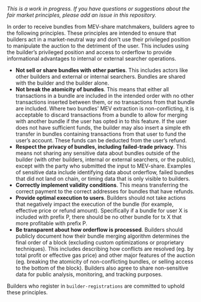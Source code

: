 _This is a work in progress. If you have questions or suggestions about the fair market principles, please add an issue in this repository._

In order to receive bundles from MEV-share matchmakers, builders agree to the following principles. These principles are intended to ensure that builders act in a market-neutral way and don't use their privileged position to manipulate the auction to the detriment of the user. This includes using the builder’s privileged position and access to orderflow to provide informational advantages to internal or external searcher operations.

- **Not sell or share bundles with other parties**. This includes actors like other builders and external or internal searchers. Bundles are shared with the builder and the builder alone.
- **Not break the atomicity of bundles**. This means that either all transactions in a bundle are included in the intended order with no other transactions inserted between them, or no transactions from that bundle are included. Where two bundles' MEV extraction is non-conflicting, it is acceptable to discard transactions from a bundle to allow for merging with another bundle if the user has opted in to this feature. If the user does not have sufficient funds, the builder may also insert a simple eth transfer in bundles containing transactions from that user to fund the user’s account. These funds can be deducted from the user’s refund.
- **Respect the privacy of bundles, including failed-trade privacy**. This means not sharing any sensitive data about bundles outside of the builder (with other builders, internal or external searchers, or the public), except with the party who submitted the input to MEV-share. Examples of sensitive data include identifying data about orderflow, failed bundles that did not land on chain, or timing data that is only visible to builders.
- **Correctly implement validity conditions**. This means transferring the correct payment to the correct addresses for bundles that have refunds.
- **Provide optimal execution to users**. Builders should not take actions that negatively impact the execution of the bundle (for example, effective price or refund amount). Specifically if a bundle for user X is included with prefix P, there should be no other bundle for tx X that more profitable with prefix P.
- **Be transparent about how orderflow is processed**. Builders should publicly document how their bundle merging algorithm determines the final order of a block (excluding custom optimizations or proprietary techniques). This includes describing how conflicts are resolved (eg. by total profit or effective gas price) and other major features of the auction (eg. breaking the atomicity of non-conflicting bundles, or selling access to the bottom of the block). Builders also agree to share non-sensitive data for public analysis, monitoring, and tracking purposes.

Builders who register in `builder-registrations` are committed to uphold these principles. 

